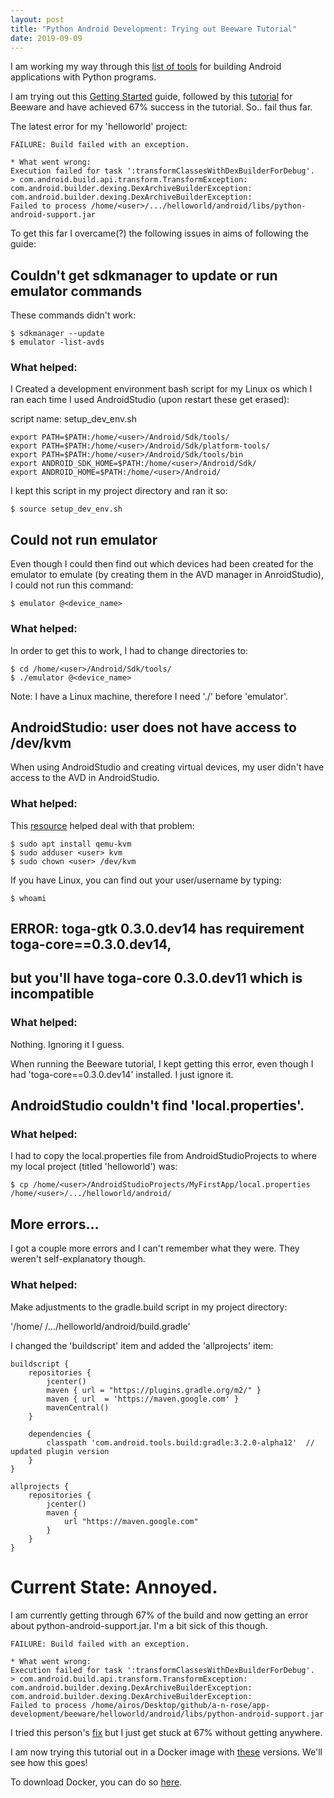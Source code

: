 ```yaml
---
layout: post
title: "Python Android Development: Trying out Beeware Tutorial"
date: 2019-09-09
---
```


I am working my way through this <a href='https://towardsdatascience.com/tools-to-run-python-on-android-9060663972b4'>list of tools</a> for building Android applications with Python programs. 

I am trying out this <a href='https://briefcase.readthedocs.io/en/latest/tutorial/getting-started.html'>Getting Started</a> guide, followed by this <a href='https://briefcase.readthedocs.io/en/latest/tutorial/tutorial-0.html'>tutorial</a> for Beeware and have achieved 67% success in the tutorial. So.. fail thus far.

The latest error for my 'helloworld' project:

```
FAILURE: Build failed with an exception.

* What went wrong:
Execution failed for task ':transformClassesWithDexBuilderForDebug'.
> com.android.build.api.transform.TransformException: com.android.builder.dexing.DexArchiveBuilderException: com.android.builder.dexing.DexArchiveBuilderException: 
Failed to process /home/<user>/.../helloworld/android/libs/python-android-support.jar
```

To get this far I overcame(?) the following issues in aims of following the guide:

## Couldn't get sdkmanager to update or run emulator commands

These commands didn't work:
```
$ sdkmanager --update
$ emulator -list-avds
```

### What helped:

I Created a development environment bash script for my Linux os which I ran each time I used AndroidStudio (upon restart these get erased):

script name: setup_dev_env.sh
```
export PATH=$PATH:/home/<user>/Android/Sdk/tools/
export PATH=$PATH:/home/<user>/Android/Sdk/platform-tools/
export PATH=$PATH:/home/<user>/Android/Sdk/tools/bin
export ANDROID_SDK_HOME=$PATH:/home/<user>/Android/Sdk/
export ANDROID_HOME=$PATH:/home/<user>/Android/
```
I kept this script in my project directory and ran it so:

```
$ source setup_dev_env.sh
```
## Could not run emulator

Even though I could then find out which devices had been created for the emulator to emulate (by creating them in the AVD manager in AnroidStudio), I could not run this command:
```
$ emulator @<device_name>
```
### What helped:

In order to get this to work, I had to change directories to:
```
$ cd /home/<user>/Android/Sdk/tools/ 
$ ./emulator @<device_name>
```
Note: I have a Linux machine, therefore I need './' before 'emulator'.

## AndroidStudio: user does not have access to /dev/kvm

When using AndroidStudio and creating virtual devices, my user didn't have access to the AVD in AndroidStudio.

### What helped:

This <a href="https://blog.chirathr.com/android/ubuntu/2018/08/13/fix-avd-error-ubuntu-18-04/">resource</a> helped deal with that problem:

```
$ sudo apt install qemu-kvm
$ sudo adduser <user> kvm
$ sudo chown <user> /dev/kvm
```

If you have Linux, you can find out your user/username by typing:

```
$ whoami
```

## ERROR: toga-gtk 0.3.0.dev14 has requirement toga-core==0.3.0.dev14,
## but you'll have toga-core 0.3.0.dev11 which is incompatible

### What helped:

Nothing. Ignoring it I guess. 

When running the Beeware tutorial, I kept getting this error, even though I had 'toga-core==0.3.0.dev14' installed. I just ignore it.


## AndroidStudio couldn't find 'local.properties'. 

### What helped:

I had to copy the local.properties file from AndroidStudioProjects to where my local project (titled 'helloworld') was:
```
$ cp /home/<user>/AndroidStudioProjects/MyFirstApp/local.properties /home/<user>/.../helloworld/android/
```

## More errors... 

I got a couple more errors and I can't remember what they were. They weren't self-explanatory though. 

### What helped:

Make adjustments to the gradle.build script in my project directory:

'/home/ <user> /.../helloworld/android/build.gradle'

I changed the 'buildscript' item and added the 'allprojects' item:
```
buildscript {
    repositories {
        jcenter()
        maven { url = "https://plugins.gradle.org/m2/" }
        maven { url  = 'https://maven.google.com' }
        mavenCentral()
    }

    dependencies {
        classpath 'com.android.tools.build:gradle:3.2.0-alpha12'  // updated plugin version
    }
}

allprojects {
    repositories {
        jcenter()
        maven {
            url "https://maven.google.com"
        }
    }
}
```

# Current State: Annoyed.

I am currently getting through 67% of the build and now getting an error about python-android-support.jar. I'm a bit sick of this though. 

```
FAILURE: Build failed with an exception.

* What went wrong:
Execution failed for task ':transformClassesWithDexBuilderForDebug'.
> com.android.build.api.transform.TransformException: com.android.builder.dexing.DexArchiveBuilderException: com.android.builder.dexing.DexArchiveBuilderException: 
Failed to process /home/airos/Desktop/github/a-n-rose/app-development/beeware/helloworld/android/libs/python-android-support.jar
```

I tried this person's <a href='https://github.com/flutter/flutter/issues/23131#issuecomment-520425044'>fix</a> but I just get stuck at 67% without getting anywhere.


I am now trying this tutorial out in a Docker image with <a href='https://github.com/beeware/Python-Android-template/issues/18#issuecomment-430766009'>these</a> versions. We'll see how this goes!

To download Docker, you can do so <a href='https://store.docker.com/editions/community/docker-ce-server-ubuntu?tab=description'>here</a>.
